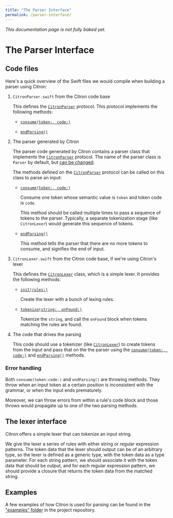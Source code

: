 ```yaml
---
title: "The Parser Interface"
permalink: /parser-interface/
---
```


_This documentation page is not fully baked yet._

# The Parser Interface

## Code files

Here's a quick overview of the Swift files we would compile when
building a parser using Citron:

 1. `CitronParser.swift` from the Citron code base

    This defines the [`CitronParser`] protocol. This
    protocol implements the following methods:

      - [`consume(token:, code:)`]

      - [`endParsing()`]

 2. The parser generated by Citron

    The parser code generated by Citron contains a parser class that
    implements the [`CitronParser`] protocol. The name of the parser class
    is `Parser` by default, but [can be
    changed](../grammar-file/#class_name).

    The methods defined on the [`CitronParser`] protocol can be called on
    this class to parse an input:

      - [`consume(token:, code:)`]

        Consume one token whose semantic value is `token` and token code
        is `code`.

        This method should be called multiple times to pass a sequence
        of tokens to the parser. Typically, a separate tokenization
        stage (like `CitronLexer`) would generate this sequence of
        tokens.

      - [`endParsing()`]

        This method tells the parser that there are no more tokens to
        consume, and signifies the end of input.

 3. `CitronLexer.swift` from the Citron code base, if we're using
    Citron's lexer

    This defines the [`CitronLexer`] class, which is a simple lexer.
    It provides the following methods:

      - [`init(rules:)`]

        Create the lexer with a bunch of lexing rules.

      - [`tokenize(string:, onFound:)`]

        Tokenize the `string`, and call the `onFound` block when tokens
        matching the rules are found.

 4. The code that drives the parsing

    This code should use a tokenizer (like [`CitronLexer`]) to create tokens from
    the input and pass that on the the parser using the
    [`consume(token:, code:)`] and [`endParsing()`] methods.

[`CitronParser`]: api/CitronParser/#citronparser
[`consume(token:, code:)`]: api/CitronParser/#consumetoken-citrontoken-tokencode-citrontokencode
[`endParsing()`]: api/CitronParser/#endparsing

[`CitronLexer`]: api/CitronLexer/#citronlexer
[`init(rules:)`]: api/CitronLexer/#initrules-lexingrule
[`tokenize(string:, onFound:)`]: api/CitronLexer/#tokenize_-string-string-onfound-action

### Error handling

Both `consume(token:code:)` and `endParsing()` are throwing methods.
They throw when an input token at a certain position is inconsistent
with the grammar, or when the input ends prematurely.

Moreover, we can throw errors from within a rule's code block and those
throws would propagate up to one of the two parsing methods.

## The lexer interface

Citron offers a simple lexer that can tokenize an input string.

We give the lexer a series of rules with either string or regular
expression patterns. The token data that the lexer should output can be
of an arbitrary type, so the lexer is defined as a generic type, with
the token data as a type parameter. For each string pattern, we should
associate it with the token data that should be output, and for each
regular expression pattern, we should provide a closure that returns the
token data from the matched string.

## Examples

A few examples of how Citron is used for parsing can be found in the
["examples" folder][eg] in the project repository.

[eg]: https://github.com/roop/citron/tree/master/examples/

